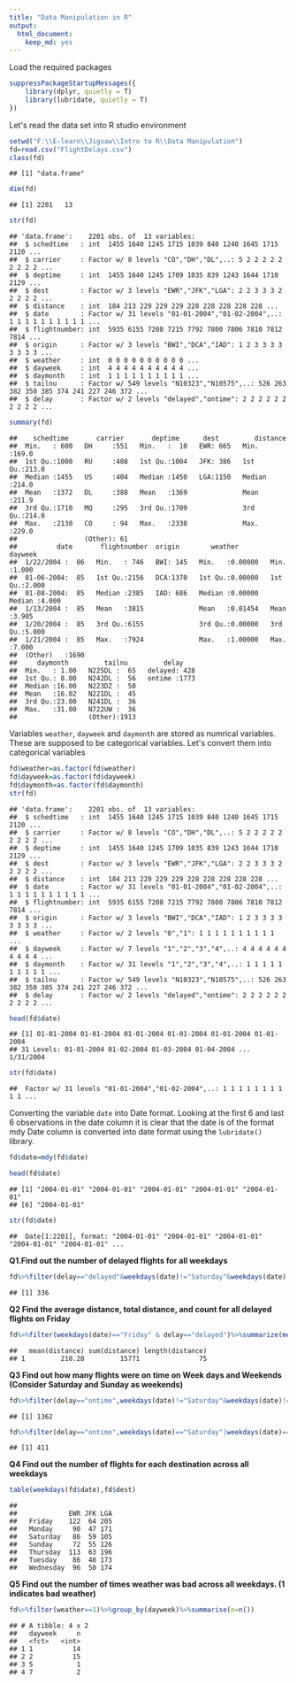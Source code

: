 ```yaml
---
title: "Data Manipulation in R"
output:
  html_document:
    keep_md: yes
---
```


Load the required packages


```r
suppressPackageStartupMessages({
    library(dplyr, quietly = T)
    library(lubridate, quietly = T)
})
```


Let's read the data set into R studio environment


```r
setwd("F:\\E-learn\\Jigsaw\\Intro to R\\Data Manipulation")
fd=read.csv("FlightDelays.csv")
class(fd)
```

```
## [1] "data.frame"
```

```r
dim(fd)
```

```
## [1] 2201   13
```

```r
str(fd)
```

```
## 'data.frame':	2201 obs. of  13 variables:
##  $ schedtime   : int  1455 1640 1245 1715 1039 840 1240 1645 1715 2120 ...
##  $ carrier     : Factor w/ 8 levels "CO","DH","DL",..: 5 2 2 2 2 2 2 2 2 2 ...
##  $ deptime     : int  1455 1640 1245 1709 1035 839 1243 1644 1710 2129 ...
##  $ dest        : Factor w/ 3 levels "EWR","JFK","LGA": 2 2 3 3 3 2 2 2 2 2 ...
##  $ distance    : int  184 213 229 229 229 228 228 228 228 228 ...
##  $ date        : Factor w/ 31 levels "01-01-2004","01-02-2004",..: 1 1 1 1 1 1 1 1 1 1 ...
##  $ flightnumber: int  5935 6155 7208 7215 7792 7800 7806 7810 7812 7814 ...
##  $ origin      : Factor w/ 3 levels "BWI","DCA","IAD": 1 2 3 3 3 3 3 3 3 3 ...
##  $ weather     : int  0 0 0 0 0 0 0 0 0 0 ...
##  $ dayweek     : int  4 4 4 4 4 4 4 4 4 4 ...
##  $ daymonth    : int  1 1 1 1 1 1 1 1 1 1 ...
##  $ tailnu      : Factor w/ 549 levels "N10323","N10575",..: 526 263 382 350 385 374 241 227 246 372 ...
##  $ delay       : Factor w/ 2 levels "delayed","ontime": 2 2 2 2 2 2 2 2 2 2 ...
```

```r
summary(fd)
```

```
##    schedtime       carrier       deptime      dest         distance    
##  Min.   : 600   DH     :551   Min.   :  10   EWR: 665   Min.   :169.0  
##  1st Qu.:1000   RU     :408   1st Qu.:1004   JFK: 386   1st Qu.:213.0  
##  Median :1455   US     :404   Median :1450   LGA:1150   Median :214.0  
##  Mean   :1372   DL     :388   Mean   :1369              Mean   :211.9  
##  3rd Qu.:1710   MQ     :295   3rd Qu.:1709              3rd Qu.:214.0  
##  Max.   :2130   CO     : 94   Max.   :2330              Max.   :229.0  
##                 (Other): 61                                            
##          date       flightnumber  origin        weather           dayweek     
##  1/22/2004 :  86   Min.   : 746   BWI: 145   Min.   :0.00000   Min.   :1.000  
##  01-06-2004:  85   1st Qu.:2156   DCA:1370   1st Qu.:0.00000   1st Qu.:2.000  
##  01-08-2004:  85   Median :2385   IAD: 686   Median :0.00000   Median :4.000  
##  1/13/2004 :  85   Mean   :3815              Mean   :0.01454   Mean   :3.905  
##  1/20/2004 :  85   3rd Qu.:6155              3rd Qu.:0.00000   3rd Qu.:5.000  
##  1/21/2004 :  85   Max.   :7924              Max.   :1.00000   Max.   :7.000  
##  (Other)   :1690                                                              
##     daymonth         tailnu         delay     
##  Min.   : 1.00   N225DL :  65   delayed: 428  
##  1st Qu.: 8.00   N242DL :  56   ontime :1773  
##  Median :16.00   N223DZ :  50                 
##  Mean   :16.02   N221DL :  45                 
##  3rd Qu.:23.00   N241DL :  36                 
##  Max.   :31.00   N722UW :  36                 
##                  (Other):1913
```


Variables `weather`, `dayweek` and `daymonth` are stored as numrical variables. These are supposed to be categorical variables. Let's convert them into categorical variables 


```r
fd$weather=as.factor(fd$weather)
fd$dayweek=as.factor(fd$dayweek)
fd$daymonth=as.factor(fd$daymonth)
str(fd)
```

```
## 'data.frame':	2201 obs. of  13 variables:
##  $ schedtime   : int  1455 1640 1245 1715 1039 840 1240 1645 1715 2120 ...
##  $ carrier     : Factor w/ 8 levels "CO","DH","DL",..: 5 2 2 2 2 2 2 2 2 2 ...
##  $ deptime     : int  1455 1640 1245 1709 1035 839 1243 1644 1710 2129 ...
##  $ dest        : Factor w/ 3 levels "EWR","JFK","LGA": 2 2 3 3 3 2 2 2 2 2 ...
##  $ distance    : int  184 213 229 229 229 228 228 228 228 228 ...
##  $ date        : Factor w/ 31 levels "01-01-2004","01-02-2004",..: 1 1 1 1 1 1 1 1 1 1 ...
##  $ flightnumber: int  5935 6155 7208 7215 7792 7800 7806 7810 7812 7814 ...
##  $ origin      : Factor w/ 3 levels "BWI","DCA","IAD": 1 2 3 3 3 3 3 3 3 3 ...
##  $ weather     : Factor w/ 2 levels "0","1": 1 1 1 1 1 1 1 1 1 1 ...
##  $ dayweek     : Factor w/ 7 levels "1","2","3","4",..: 4 4 4 4 4 4 4 4 4 4 ...
##  $ daymonth    : Factor w/ 31 levels "1","2","3","4",..: 1 1 1 1 1 1 1 1 1 1 ...
##  $ tailnu      : Factor w/ 549 levels "N10323","N10575",..: 526 263 382 350 385 374 241 227 246 372 ...
##  $ delay       : Factor w/ 2 levels "delayed","ontime": 2 2 2 2 2 2 2 2 2 2 ...
```



```r
head(fd$date)
```

```
## [1] 01-01-2004 01-01-2004 01-01-2004 01-01-2004 01-01-2004 01-01-2004
## 31 Levels: 01-01-2004 01-02-2004 01-03-2004 01-04-2004 ... 1/31/2004
```

```r
str(fd$date)
```

```
##  Factor w/ 31 levels "01-01-2004","01-02-2004",..: 1 1 1 1 1 1 1 1 1 1 ...
```

Converting the variable `date` into Date format. Looking at the first 6 and last 6 observations in the date column it is clear that the date is of the format mdy Date column is converted into date format using the `lubridate()` library.



```r
fd$date=mdy(fd$date)

head(fd$date)
```

```
## [1] "2004-01-01" "2004-01-01" "2004-01-01" "2004-01-01" "2004-01-01"
## [6] "2004-01-01"
```

```r
str(fd$date)
```

```
##  Date[1:2201], format: "2004-01-01" "2004-01-01" "2004-01-01" "2004-01-01" "2004-01-01" ...
```


**Q1.Find out the number of delayed flights for all weekdays**


```r
fd%>%filter(delay=="delayed"&weekdays(date)!="Saturday"&weekdays(date)!="Sunday")%>%nrow()
```

```
## [1] 336
```


**Q2 Find the average distance, total distance, and count for all delayed flights on Friday**



```r
fd%>%filter(weekdays(date)=="Friday" & delay=="delayed")%>%summarize(mean(distance),sum(distance),length(distance))
```

```
##   mean(distance) sum(distance) length(distance)
## 1         210.28         15771               75
```


**Q3 Find out how many flights were on time on Week days and Weekends (Consider Saturday and Sunday as weekends)**



```r
fd%>%filter(delay=="ontime",weekdays(date)!="Saturday"&weekdays(date)!="Sunday")%>%nrow()# number of delayed flights on weekdays
```

```
## [1] 1362
```

```r
fd%>%filter(delay=="ontime",weekdays(date)=="Saturday"|weekdays(date)=="Sunday")%>%nrow()# number of delayed flights on weekends
```

```
## [1] 411
```


**Q4 Find out the number of flights for each destination across all weekdays**


```r
table(weekdays(fd$date),fd$dest)
```

```
##            
##             EWR JFK LGA
##   Friday    122  64 205
##   Monday     90  47 171
##   Saturday   86  59 105
##   Sunday     72  55 126
##   Thursday  113  63 196
##   Tuesday    86  48 173
##   Wednesday  96  50 174
```


**Q5 Find out the number of times weather was bad across all weekdays. (1 indicates bad weather)**



```r
fd%>%filter(weather==1)%>%group_by(dayweek)%>%summarise(n=n())
```

```
## # A tibble: 4 x 2
##   dayweek     n
##   <fct>   <int>
## 1 1          14
## 2 2          15
## 3 5           1
## 4 7           2
```


